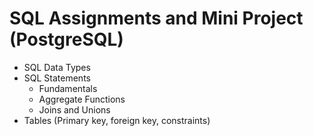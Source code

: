 # SQL Assignments and Mini Project (PostgreSQL)
- SQL Data Types
- SQL Statements
    - Fundamentals
    - Aggregate Functions
    - Joins and Unions
- Tables (Primary key, foreign key, constraints)